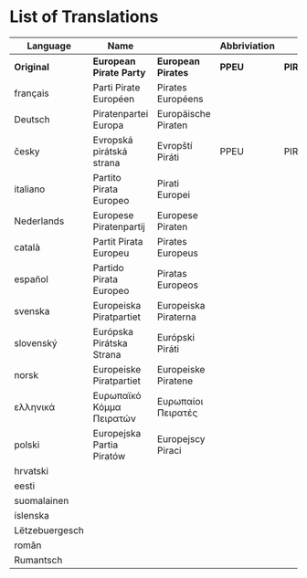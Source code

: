 # List of Translations

| Language | Name | | Abbriviation | |
| --- | --- | --- | --- | --- |
| **Original** | **European Pirate Party** | **European Pirates** | **PPEU** | **PIRATES** |
| français  | Parti Pirate Européen  | Pirates Européens  | | |
| Deutsch  | Piratenpartei Europa  | Europäische Piraten  | | |
| česky  | Evropská pirátská strana  | Evropští Piráti  | PPEU  | PIRÁTI  |
| italiano  | Partito Pirata Europeo  | Pirati Europei  | | |
| Nederlands  | Europese Piratenpartij  | Europese Piraten | | |
| català  | Partit Pirata Europeu | Pirates Europeus | | |
| español  | Partido Pirata Europeo | Piratas Europeos  | | |
| svenska  | Europeiska Piratpartiet  | Europeiska Piraterna  | | |
| slovenský  | Európska Pirátska Strana  | Európski Piráti  | | |
| norsk  | Europeiske Piratpartiet  | Europeiske Piratene  | | |
| ελληνικά  | Ευρωπαϊκό Κόμμα Πειρατών  | Ευρωπαίοι Πειρατές  | | |
| polski  | Europejska Partia Piratów  | Europejscy Piraci  | | |
| hrvatski  |   |   | | |
| eesti  |   |   | | |
| suomalainen  |   |   | | |
| íslenska  |   |   | | |
| Lëtzebuergesch  |   |   | | |
| român  |   |   | | |
| Rumantsch  |   |   | | |

 
